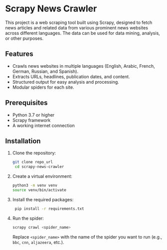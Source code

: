 # Scrapy News Crawler

This project is a web scraping tool built using Scrapy, designed to fetch news articles and related data from various
prominent news websites across different languages. The data can be used for data mining, analysis, or other purposes.

## Features

- Crawls news websites in multiple languages (English, Arabic, French, German, Russian, and Spanish).
- Extracts URLs, headlines, publication dates, and content.
- Structured output for easy analysis and processing.
- Modular spiders for each site.

## Prerequisites

- Python 3.7 or higher
- Scrapy framework
- A working internet connection

## Installation

1. Clone the repository:
   ```bash
   git clone repo_url
    cd scrapy-news-crawler
    ```
2. Create a virtual environment:
   ```bash
   python3 -m venv venv
   source venv/bin/activate
   ``` 

3. Install the required packages:
   ```bash
    pip install -r requirements.txt
    ```

4. Run the spider:
   ```bash
   scrapy crawl <spider_name>
   ``` 
   Replace `<spider_name>` with the name of the spider you want to run (e.g., `bbc`, `cnn`, `aljazeera`, etc.).

